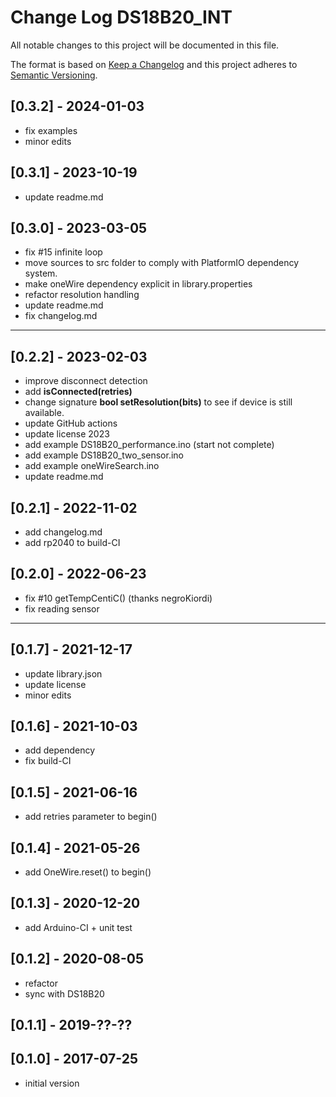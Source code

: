 # Change Log DS18B20_INT

All notable changes to this project will be documented in this file.

The format is based on [Keep a Changelog](http://keepachangelog.com/)
and this project adheres to [Semantic Versioning](http://semver.org/).


## [0.3.2] - 2024-01-03
- fix examples
- minor edits


## [0.3.1] - 2023-10-19
- update readme.md

## [0.3.0] - 2023-03-05
- fix #15 infinite loop
- move sources to src folder to comply with PlatformIO dependency system. 
- make oneWire dependency explicit in library.properties
- refactor resolution handling
- update readme.md
- fix changelog.md

----

## [0.2.2] - 2023-02-03
- improve disconnect detection
- add **isConnected(retries)**
- change signature **bool setResolution(bits)** to see if device is still available.
- update GitHub actions
- update license 2023
- add example DS18B20_performance.ino (start not complete)
- add example DS18B20_two_sensor.ino
- add example oneWireSearch.ino
- update readme.md

## [0.2.1] - 2022-11-02
- add changelog.md
- add rp2040 to build-CI

## [0.2.0] - 2022-06-23
- fix #10 getTempCentiC() (thanks negroKiordi)
- fix reading sensor

----

## [0.1.7] - 2021-12-17
- update library.json
- update license
- minor edits

## [0.1.6] - 2021-10-03
- add dependency
- fix build-CI

## [0.1.5] - 2021-06-16
- add retries parameter to begin()

## [0.1.4] - 2021-05-26
- add OneWire.reset() to begin()


## [0.1.3] - 2020-12-20
- add Arduino-CI + unit test

## [0.1.2] - 2020-08-05
- refactor
- sync with DS18B20

## [0.1.1] - 2019-??-??

## [0.1.0] - 2017-07-25
- initial version



